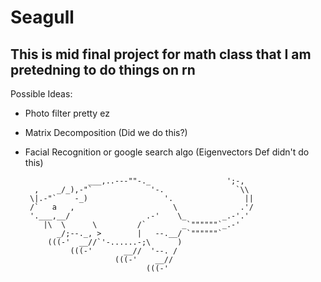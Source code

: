 # Seagull
## This is mid final project for math class that I am pretedning to do things on rn

Possible Ideas:
- Photo filter pretty ez
- Matrix Decomposition (Did we do this?)
- Facial Recognition or google search algo (Eigenvectors Def didn't do this)

                    ___,..---""-._                 ';-,
        ,    _/_),-"`             '-.                `\\
       \|.-"`    -_)                 '.                ||
       /`   a   ,                      \              .'/
       '.___,__/                 .-'    \_        _.-'.'
          |\  \      \         /`        _`""""""`_.-'
             _/;--._, >        |   --.__/ `""""""`
           (((-'  __//`'-......-;\      )
                (((-'       __//  '--. /
                          (((-'    __//
                                 (((-'
